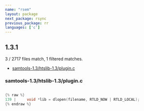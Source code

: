 ```yaml
---
name: "rsem"
layout: package
next_package: rsync
previous_package: rr
languages: ['c']
---
```

## 1.3.1
3 / 2717 files match, 1 filtered matches.

 - [samtools-1.3/htslib-1.3/plugin.c](#samtools-13htslib-13pluginc)

### samtools-1.3/htslib-1.3/plugin.c

```c

{% raw %}
139 |     void *lib = dlopen(filename, RTLD_NOW | RTLD_LOCAL);
{% endraw %}

```